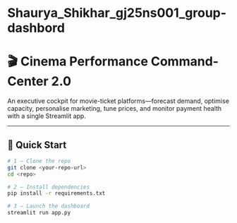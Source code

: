# Shaurya_Shikhar_gj25ns001_group-dashbord
# 🎬 Cinema Performance Command-Center 2.0

An executive cockpit for movie-ticket platforms—forecast demand, optimise capacity, personalise marketing, tune prices, and monitor payment health with a single Streamlit app.

---

## 🚀 Quick Start

```bash
# 1 — Clone the repo
git clone <your-repo-url>
cd <repo>

# 2 — Install dependencies
pip install -r requirements.txt

# 3 — Launch the dashboard
streamlit run app.py
